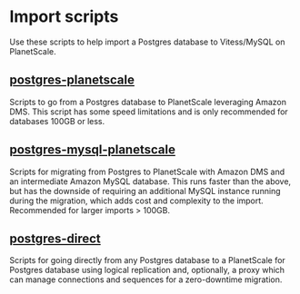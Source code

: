 # Import scripts

Use these scripts to help import a Postgres database to Vitess/MySQL on PlanetScale.

## [postgres-planetscale](./postgres-planetscale)

Scripts to go from a Postgres database to PlanetScale leveraging Amazon DMS.
This script has some speed limitations and is only recommended for databases 100GB or less.

## [postgres-mysql-planetscale](./postgres-mysql-planetscale)

Scripts for migrating from Postgres to PlanetScale with Amazon DMS and an intermediate Amazon MySQL database.
This runs faster than the above, but has the downside of requiring an additional MySQL instance running during the migration, which adds cost and complexity to the import.
Recommended for larger imports > 100GB.

## [postgres-direct](./postgres-direct)

Scripts for going directly from any Postgres database to a PlanetScale for Postgres database using logical replication and, optionally, a proxy which can manage connections and sequences for a zero-downtime migration.
